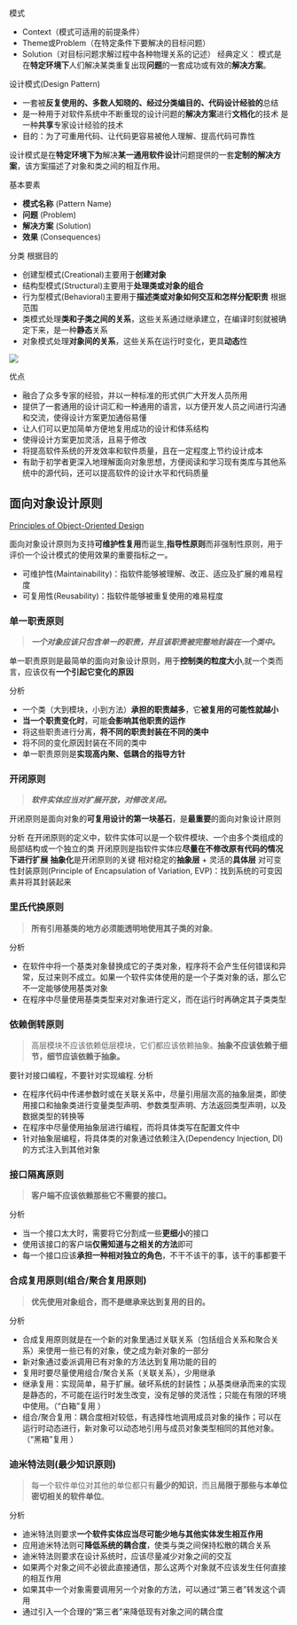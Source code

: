 

模式
+ Context（模式可适用的前提条件）
+ Theme或Problem（在特定条件下要解决的目标问题）
+ Solution（对目标问题求解过程中各种物理关系的记述）
经典定义：
模式是在**特定环境下**人们解决某类重复出现**问题**的一套成功或有效的**解决方案**。

设计模式(Design Pattern)
+ 一套被**反复使用的、多数人知晓的、经过分类编目的、代码设计经验的**总结
+ 是一种用于对软件系统中不断重现的设计问题的**解决方案**进行**文档化**的技术
是一种**共享**专家设计经验的技术
+ 目的：为了可重用代码、让代码更容易被他人理解、提高代码可靠性

设计模式是在**特定环境下为**解决**某一通用软件设计**问题提供的一套**定制的解决方案**，该方案描述了对象和类之间的相互作用。

基本要素
+ **模式名称** (Pattern Name) 
+ **问题** (Problem) 
+ **解决方案** (Solution) 
+ **效果** (Consequences) 

分类
根据目的
+ 创建型模式(Creational)主要用于**创建对象**
+ 结构型模式(Structural)主要用于**处理类或对象的组合**
+ 行为型模式(Behavioral)主要用于**描述类或对象如何交互和怎样分配职责**
 根据范围
 + 类模式处理**类和子类之间的关系**，这些关系通过继承建立，在编译时刻就被确定下来，是一种**静态**关系
+ 对象模式处理**对象间的关系**，这些关系在运行时变化，更具**动态**性
 
![](https://obs-pic-1309372570.cos.ap-chongqing.myqcloud.com/20220929112441.png)


优点
+ 融合了众多专家的经验，并以一种标准的形式供广大开发人员所用
+ 提供了一套通用的设计词汇和一种通用的语言，以方便开发人员之间进行沟通和交流，使得设计方案更加通俗易懂
+ 让人们可以更加简单方便地复用成功的设计和体系结构
+ 使得设计方案更加灵活，且易于修改
+ 将提高软件系统的开发效率和软件质量，且在一定程度上节约设计成本
+ 有助于初学者更深入地理解面向对象思想，方便阅读和学习现有类库与其他系统中的源代码，还可以提高软件的设计水平和代码质量

## 面向对象设计原则

[Principles of Object-Oriented Design](http://www.cs.utsa.edu/~cs3443/notes/designPrinciples/designPrinciples.html)

面向对象设计原则为支持**可维护性复用**而诞生,**指导性原则**而非强制性原则，用于评价一个设计模式的使用效果的重要指标之一。
+ 可维护性(Maintainability)：指软件能够被理解、改正、适应及扩展的难易程度
+ 可复用性(Reusability)：指软件能够被重复使用的难易程度



### 单一职责原则

>***一个对象应该只包含单一的职责，并且该职责被完整地封装在一个类中。***

单一职责原则是最简单的面向对象设计原则，用于**控制类的粒度大小**,就一个类而言，应该仅有**一个引起它变化的原因**

分析
+ 一个类（大到模块，小到方法）**承担的职责越多**，它**被复用的可能性就越小**
+ **当一个职责变化时**，可能**会影响其他职责的运作**
+ 将这些职责进行分离，**将不同的职责封装在不同的类中**
+ 将不同的变化原因封装在不同的类中
+ 单一职责原则是**实现高内聚、低耦合的指导方针**


### 开闭原则

>***软件实体应当对扩展开放，对修改关闭。***

开闭原则是面向对象的**可复用设计的第一块基石**，是**最重要**的面向对象设计原则

分析
在开闭原则的定义中，软件实体可以是一个软件模块、一个由多个类组成的局部结构或一个独立的类
开闭原则是指软件实体应**尽量在不修改原有代码的情况下进行扩展**
**抽象化**是开闭原则的关键
相对稳定的**抽象层** + 灵活的**具体层**
对可变性封装原则(Principle of Encapsulation of Variation, EVP)：找到系统的可变因素并将其封装起来

### 里氏代换原则
>**所有引用基类的地方必须能透明地使用其子类的对象**。

分析
+ 在软件中将一个基类对象替换成它的子类对象，程序将不会产生任何错误和异常，反过来则不成立。如果一个软件实体使用的是一个子类对象的话，那么它不一定能够使用基类对象
+ 在程序中尽量使用基类类型来对对象进行定义，而在运行时再确定其子类类型



### 依赖倒转原则
>高层模块不应该依赖低层模块，它们都应该依赖抽象。**抽象不应该依赖于细节，细节应该依赖于抽象。**

要针对接口编程，不要针对实现编程.
分析
+ 在程序代码中传递参数时或在关联关系中，尽量引用层次高的抽象层类，即使用接口和抽象类进行变量类型声明、参数类型声明、方法返回类型声明，以及数据类型的转换等
+ 在程序中尽量使用抽象层进行编程，而将具体类写在配置文件中
+ 针对抽象层编程，将具体类的对象通过依赖注入(Dependency Injection, DI)的方式注入到其他对象

### 接口隔离原则
>**客户端不应该依赖那些它不需要的接口。**

分析
+ 当一个接口太大时，需要将它分割成一些**更细小**的接口
+ 使用该接口的客户端**仅需知道与之相关的方法**即可
+ 每一个接口应该**承担一种相对独立的角色**，不干不该干的事，该干的事都要干

### 合成复用原则(组合/聚合复用原则)
>**优先使用对象组合，而不是继承来达到复用的目的。**

分析
+ 合成复用原则就是在一个新的对象里通过关联关系（包括组合关系和聚合关系）来使用一些已有的对象，使之成为新对象的一部分
+ 新对象通过委派调用已有对象的方法达到复用功能的目的
+ 复用时要尽量使用组合/聚合关系（关联关系），少用继承
+ 继承复用：实现简单，易于扩展。破坏系统的封装性；从基类继承而来的实现是静态的，不可能在运行时发生改变，没有足够的灵活性；只能在有限的环境中使用。（“白箱”复用 ）
+ 组合/聚合复用：耦合度相对较低，有选择性地调用成员对象的操作；可以在运行时动态进行，新对象可以动态地引用与成员对象类型相同的其他对象。（“黑箱”复用 ）

### 迪米特法则(最少知识原则)
>每一个软件单位对其他的单位都只有**最少的知识**，而且**局限于那些与本单位密切相关的软件单位**。

分析
+ 迪米特法则要求**一个软件实体应当尽可能少地与其他实体发生相互作用**
+ 应用迪米特法则可**降低系统的耦合度**，使类与类之间保持松散的耦合关系
+ 迪米特法则要求在设计系统时，应该尽量减少对象之间的交互
+ 如果两个对象之间不必彼此直接通信，那么这两个对象就不应该发生任何直接的相互作用
+ 如果其中一个对象需要调用另一个对象的方法，可以通过“第三者”转发这个调用
+ 通过引入一个合理的“第三者”来降低现有对象之间的耦合度
